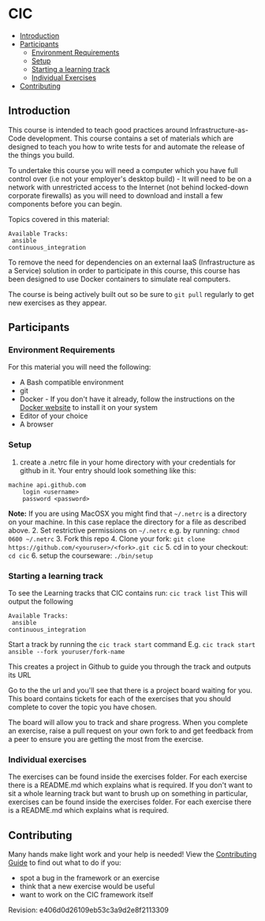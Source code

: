 # CIC
- [Introduction](#introduction)
- [Participants](#participants)
  - [Environment Requirements](#environment-requirements)
  - [Setup](#setup)
  - [Starting a learning track](#starting-a-learning-track)
  - [Individual Exercises](#individual-exercises)
- [Contributing](#contributing)

## Introduction
This course is intended to teach good practices around Infrastructure-as-Code development. This course contains a set of materials which are designed to teach you how to write tests for and automate the release of the things you build.

To undertake this course you will need a computer which you have full control over (i.e not your employer's desktop build) - It will need to be on a network with unrestricted access to the Internet (not behind locked-down corporate firewalls) as you will need to download and install a few components before you can begin.

Topics covered in this material:
```
Available Tracks:
 ansible
continuous_integration
```

To remove the need for dependencies on an external IaaS (Infrastructure as a Service) solution in order to participate in this course, this course has been designed to use Docker containers to simulate real computers.

The course is being actively built out so be sure to `git pull` regularly to get new exercises as they appear.

## Participants
### Environment Requirements
For this material you will need the following:
 - A Bash compatible environment
 - git
 - Docker - If you don't have it already, follow the instructions on the [Docker website](https://docs.docker.com/install/#next-release) to install it on your system
 - Editor of your choice
 - A browser

### Setup
1. create a .netrc file in your home directory with your credentials for github in it.
  Your entry should look something like this:
  ```
  machine api.github.com
      login <username>
      password <password>
  ```
  **Note:** If you are using MacOSX you might find that `~/.netrc` is a directory on your machine. In this case replace the directory for a file as described above.
2. Set restrictive permissions on `~/.netrc` e.g. by running: `chmod 0600 ~/.netrc`
3. Fork this repo
4. Clone your fork: `git clone https://github.com/<youruser>/<fork>.git cic`
5. cd in to your checkout: `cd cic`
6. setup the courseware: `./bin/setup`

### Starting a learning track
To see the Learning tracks that CIC contains run: `cic track list`
This will output the following
```
Available Tracks:
 ansible
continuous_integration
```

Start a track by running the `cic track start` command
E.g. `cic track start ansible --fork youruser/fork-name`

This creates a project in Github to guide you through the track and outputs its URL

Go to the the url and you'll see that there is a project board waiting for you. This board contains tickets for each of the exercises that you should complete to cover the topic you have chosen.

The board will allow you to track and share progress. When you complete an exercise, raise a pull request on your own fork to and get feedback from a peer to ensure you are getting the most from the exercise.

### Individual exercises
The exercises can be found inside the exercises folder. For each exercise there is a README.md which explains what is required. If you don't want to sit a whole learning track but want to brush up on something in particular, exercises can be found inside the exercises folder. For each exercise there is a README.md which explains what is required.

## Contributing
Many hands make light work and your help is needed! View the [Contributing Guide](./CONTRIBUTING.md) to find out what to do if you:
- spot a bug in the framework or an exercise
- think that a new exercise would be useful
- want to work on the CIC framework itself


  

Revision: e406d0d26109eb53c3a9d2e8f2113309